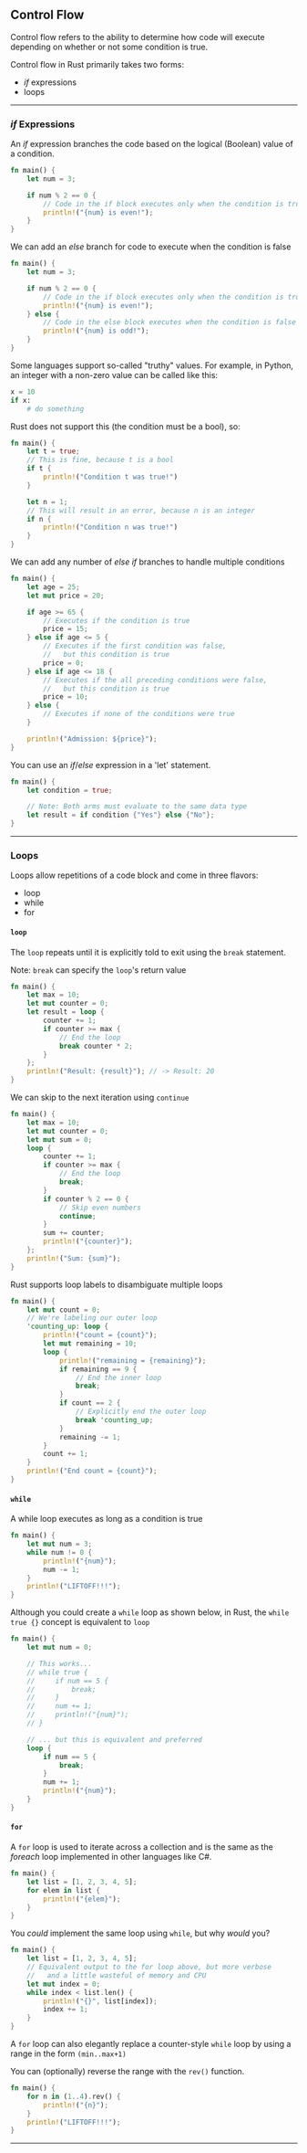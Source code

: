 ## Control Flow ##

Control flow refers to the ability to determine how code will execute
depending on whether or not some condition is true.

Control flow in Rust primarily takes two forms:

* *if* expressions
* loops

---

### *if* Expressions ###

An *if* expression branches the code based on the logical (Boolean)
value of a condition.

```rust
fn main() {
    let num = 3;

    if num % 2 == 0 {
        // Code in the if block executes only when the condition is true
        println!("{num} is even!");
    }
}
```

We can add an *else* branch for code to execute when the condition is
false

```rust
fn main() {
    let num = 3;

    if num % 2 == 0 {
        // Code in the if block executes only when the condition is true
        println!("{num} is even!");
    } else {
        // Code in the else block executes when the condition is false
        println!("{num} is odd!");
    }
}
```

Some languages support so-called "truthy" values. For example, in
Python, an integer with a non-zero value can be called like this:

```python
x = 10
if x:
    # do something
```

Rust does not support this (the condition must be a bool), so:

```rust
fn main() {
    let t = true;
    // This is fine, because t is a bool
    if t {
        println!("Condition t was true!")
    }

    let n = 1;
    // This will result in an error, because n is an integer
    if n {
        println!("Condition n was true!")
    }
}
```

We can add any number of *else if* branches to handle multiple
conditions

```rust
fn main() {
    let age = 25;
    let mut price = 20;

    if age >= 65 {
        // Executes if the condition is true
        price = 15;
    } else if age <= 5 {
        // Executes if the first condition was false,
        //   but this condition is true
        price = 0;
    } else if age <= 18 {
        // Executes if the all preceding conditions were false,
        //   but this condition is true
        price = 10;
    } else {
        // Executes if none of the conditions were true
    }

    println!("Admission: ${price}");
}
```

You can use an *if*/*else* expression in a 'let' statement.

```rust
fn main() {
    let condition = true;

    // Note: Both arms must evaluate to the same data type
    let result = if condition {"Yes"} else {"No"};
}
```

---

### Loops ###

Loops allow repetitions of a code block and come in three flavors:

* loop
* while
* for

#### ```loop``` ####

The ```loop``` repeats until it is explicitly told to exit using
the ```break``` statement.

Note: ```break``` can specify the ```loop```'s return value

```rust
fn main() {
    let max = 10;
    let mut counter = 0;
    let result = loop {
        counter += 1;
        if counter >= max {
            // End the loop
            break counter * 2;
        }
    };
    println!("Result: {result}"); // -> Result: 20
}
```

We can skip to the next iteration using ```continue```

```rust
fn main() {
    let max = 10;
    let mut counter = 0;
    let mut sum = 0;
    loop {
        counter += 1;
        if counter >= max {
            // End the loop
            break;
        }
        if counter % 2 == 0 {
            // Skip even numbers
            continue;
        }
        sum += counter;
        println!("{counter}");
    };
    println!("Sum: {sum}");
}
```

Rust supports loop labels to disambiguate multiple loops

```rust
fn main() {
    let mut count = 0;
    // We're labeling our outer loop
    'counting_up: loop {
        println!("count = {count}");
        let mut remaining = 10;
        loop {
            println!("remaining = {remaining}");
            if remaining == 9 {
                // End the inner loop
                break;
            }
            if count == 2 {
                // Explicitly end the outer loop
                break 'counting_up;
            }
            remaining -= 1;
        }
        count += 1;
    }
    println!("End count = {count}");
}
```

#### ```while``` ####

A while loop executes as long as a condition is true

```rust
fn main() {
    let mut num = 3;
    while num != 0 {
        println!("{num}");
        num -= 1;
    }
    println!("LIFTOFF!!!");
}
```

Although you could create a ```while``` loop as shown below, in
Rust, the ```while true {}``` concept is equivalent to
```loop```

```rust
fn main() {
    let mut num = 0;

    // This works...
    // while true {
    //     if num == 5 {
    //         break;
    //     }
    //     num += 1;
    //     println!("{num}");
    // }

    // ... but this is equivalent and preferred
    loop {
        if num == 5 {
            break;
        }
        num += 1;
        println!("{num}");
    }
}
```

#### ```for``` ####

A ```for``` loop is used to iterate across a collection and is the
same as the *foreach* loop implemented in other languages like C#.

```rust
fn main() {
    let list = [1, 2, 3, 4, 5];
    for elem in list {
        println!("{elem}");
    }
}
```

You *could* implement the same loop using ```while```, but why *would* you?

```rust
fn main() {
    let list = [1, 2, 3, 4, 5];
    // Equivalent output to the for loop above, but more verbose
    //   and a little wasteful of memory and CPU
    let mut index = 0;
    while index < list.len() {
        println!("{}", list[index]);
        index += 1;
    }
}
```

A ```for``` loop can also elegantly replace a counter-style
```while``` loop by using a range in the form ```(min..max+1)```

You can (optionally) reverse the range with the ```rev()```
function.

```rust
fn main() {
    for n in (1..4).rev() {
        println!("{n}");
    }
    println!("LIFTOFF!!!");
}
```

---